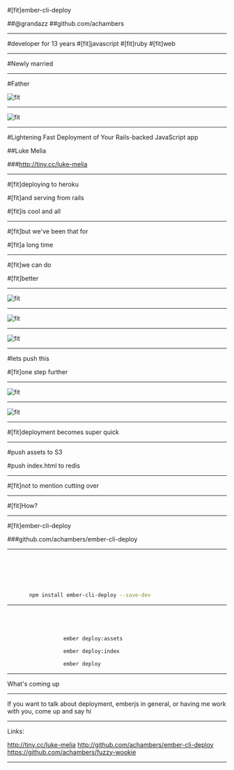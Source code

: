 #[fit]ember-cli-deploy

##@grandazz
##github.com/achambers

---

#developer for 13 years
#[fit]javascript
#[fit]ruby
#[fit]web

---

#Newly married

---

#Father

![fit](https://raw.githubusercontent.com/achambers/presentations-ember-cli-deploy/master/noah.jpg)

---

![fit](https://raw.githubusercontent.com/achambers/presentations-ember-cli-deploy/master/noah.jpg)

---

#Lightening Fast Deployment of Your Rails-backed JavaScript app

##Luke Melia

###http://tiny.cc/luke-melia

---

#[fit]deploying to heroku

#[fit]and serving from rails

#[fit]is cool and all

---

#[fit]but we've been that for

#[fit]a long time

---

#[fit]we can do

#[fit]better

---

![fit](https://raw.githubusercontent.com/achambers/presentations-emberjs-when-the-lights-go-on/master/deployment-stage1.png?token=416724__eyJzY29wZSI6IlJhd0Jsb2I6YWNoYW1iZXJzL3ByZXNlbnRhdGlvbnMtZW1iZXJqcy13aGVuLXRoZS1saWdodHMtZ28tb24vbWFzdGVyL2RlcGxveW1lbnQtc3RhZ2UxLnBuZyIsImV4cGlyZXMiOjE0MTIxMTU1OTV9--c251e24cb6ab599d32f6c4eb39af1fefd8c1cd28)

---

![fit](https://raw.githubusercontent.com/achambers/presentations-emberjs-when-the-lights-go-on/master/deployment-stage2.png?token=416724__eyJzY29wZSI6IlJhd0Jsb2I6YWNoYW1iZXJzL3ByZXNlbnRhdGlvbnMtZW1iZXJqcy13aGVuLXRoZS1saWdodHMtZ28tb24vbWFzdGVyL2RlcGxveW1lbnQtc3RhZ2UyLnBuZyIsImV4cGlyZXMiOjE0MTIxMTU3MzF9--373f1cf519f89288f5f01e2b2ad5fefd6d0f60d2)

---

![fit](https://raw.githubusercontent.com/achambers/presentations-emberjs-when-the-lights-go-on/master/deployment-stage3.png?token=416724__eyJzY29wZSI6IlJhd0Jsb2I6YWNoYW1iZXJzL3ByZXNlbnRhdGlvbnMtZW1iZXJqcy13aGVuLXRoZS1saWdodHMtZ28tb24vbWFzdGVyL2RlcGxveW1lbnQtc3RhZ2UzLnBuZyIsImV4cGlyZXMiOjE0MTIxMTU3NTB9--e3fc9103f63cdc61defeceee09a90b5ea81b9d48)

---

#lets push this

#[fit]one step further

---

![fit](https://raw.githubusercontent.com/achambers/presentations-emberjs-when-the-lights-go-on/master/deployment-stage4.png?token=416724__eyJzY29wZSI6IlJhd0Jsb2I6YWNoYW1iZXJzL3ByZXNlbnRhdGlvbnMtZW1iZXJqcy13aGVuLXRoZS1saWdodHMtZ28tb24vbWFzdGVyL2RlcGxveW1lbnQtc3RhZ2U0LnBuZyIsImV4cGlyZXMiOjE0MTIxMTU3NjZ9--db9e87e7cf0cc025bcbc7d27111ec7d23bb1b20e)

---

![fit](https://raw.githubusercontent.com/achambers/presentations-emberjs-when-the-lights-go-on/master/deployment-stage5.png?token=416724__eyJzY29wZSI6IlJhd0Jsb2I6YWNoYW1iZXJzL3ByZXNlbnRhdGlvbnMtZW1iZXJqcy13aGVuLXRoZS1saWdodHMtZ28tb24vbWFzdGVyL2RlcGxveW1lbnQtc3RhZ2U1LnBuZyIsImV4cGlyZXMiOjE0MTIxMTU3ODB9--11fc75c396b198e08a27e198a895dc8235d0d086)

---

#[fit]deployment becomes super quick

---

#push assets to S3

#push index.html to redis

---

#[fit]not to mention cutting over

---

#[fit]How?

---

#[fit]ember-cli-deploy

###github.com/achambers/ember-cli-deploy

---

```bash






       npm install ember-cli-deploy --save-dev
```

---

```bash




                  ember deploy:assets

                  ember deploy:index

                  ember deploy
```

---

What's coming up

---

If you want to talk about deployment, emberjs in general, or having me work with you, come up and say hi

---

Links:

http://tiny.cc/luke-melia
http://github.com/achambers/ember-cli-deploy
https://github.com/achambers/fuzzy-wookie

---

